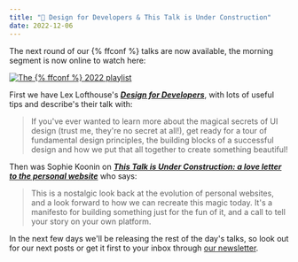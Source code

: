 ```yaml
---
title: "🍿 Design for Developers & This Talk is Under Construction"
date: 2022-12-06
---
```


The next round of our {% ffconf %} talks are now available, the morning segment is now online to watch here:

[![The {% ffconf %} 2022 playlist](https://ffconf.org/images/articles/2022-talks-2.jpg)](https://www.youtube.com/playlist?list=PLZy5V2JKDfX9afwuEl1NolNpvd0yNWc8E)

First we have Lex Lofthouse's [***Design for Developers***](https://www.youtube.com/watch?v=_1udcJCTU20&list=PLZy5V2JKDfX9afwuEl1NolNpvd0yNWc8E&index=3), with lots of useful tips and describe's their talk with:

> If you've ever wanted to learn more about the magical secrets of UI design (trust me, they're no secret at all!), get ready for a tour of fundamental design principles, the building blocks of a successful design and how we put that all together to create something beautiful!

Then was Sophie Koonin on [***This Talk is Under Construction: a love letter to the personal website***](https://www.youtube.com/watch?v=vGYm9VdfJ8s&list=PLZy5V2JKDfX9afwuEl1NolNpvd0yNWc8E&index=4) who says:

> This is a nostalgic look back at the evolution of personal websites, and a look forward to how we can recreate this magic today. It's a manifesto for building something just for the fun of it, and a call to tell your story on your own platform.

In the next few days we'll be releasing the rest of the day's talks, so look out for our next posts or get it first to your inbox through [our newsletter](https://ffconf.org/news).

